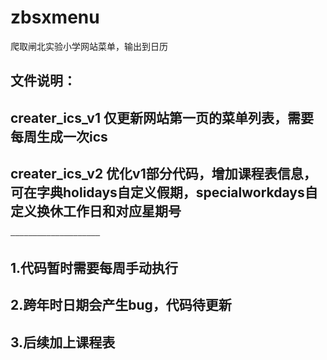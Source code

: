 # zbsxmenu
爬取闸北实验小学网站菜单，输出到日历  
## 文件说明：
## creater_ics_v1 仅更新网站第一页的菜单列表，需要每周生成一次ics  
## creater_ics_v2 优化v1部分代码，增加课程表信息，可在字典holidays自定义假期，specialworkdays自定义换休工作日和对应星期号  
    ————————————————————      
## 1.代码暂时需要每周手动执行  
## 2.跨年时日期会产生bug，代码待更新  
## 3.后续加上课程表  
